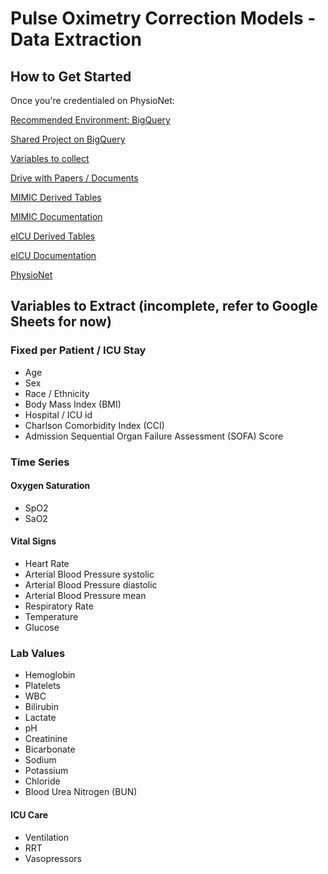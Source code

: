 # Pulse Oximetry Correction Models - Data Extraction

## How to Get Started
Once you're credentialed on PhysioNet:

[Recommended Environment: BigQuery](https://console.cloud.google.com/bigquery)

[Shared Project on BigQuery](https://console.cloud.google.com/bigquery?project=db_name)

[Variables to collect](https://docs.google.com/spreadsheets/d/16w0sDQiFTde9O5jp4JLtl91oONw9g16B-oj9Eo9Rr0E/edit#gid=0)

[Drive with Papers / Documents](https://drive.google.com/drive/u/0/folders/1K0xnxcyo4t3rqzAcx72rJceLjVg28xkh)

[MIMIC Derived Tables](https://github.com/MIT-LCP/mimic-code)

[MIMIC Documentation](https://mimic.mit.edu)

[eICU Derived Tables](https://github.com/MIT-LCP/eicu-code/)

[eICU Documentation](https://eicu-crd.mit.edu/)

[PhysioNet](https://physionet.org/)

## Variables to Extract (incomplete, refer to Google Sheets for now)

### Fixed per Patient / ICU Stay
* Age
* Sex
* Race / Ethnicity
* Body Mass Index (BMI)
* Hospital / ICU id
* Charlson Comorbidity Index (CCI)
* Admission Sequential Organ Failure Assessment (SOFA) Score

### Time Series
#### Oxygen Saturation
* SpO2
* SaO2

#### Vital Signs
* Heart Rate
* Arterial Blood Pressure systolic
* Arterial Blood Pressure diastolic
* Arterial Blood Pressure mean
* Respiratory Rate
* Temperature
* Glucose

### Lab Values
* Hemoglobin
* Platelets
* WBC
* Bilirubin
* Lactate
* pH
* Creatinine
* Bicarbonate
* Sodium
* Potassium
* Chloride
* Blood Urea Nitrogen (BUN) 

#### ICU Care
* Ventilation
* RRT
* Vasopressors


